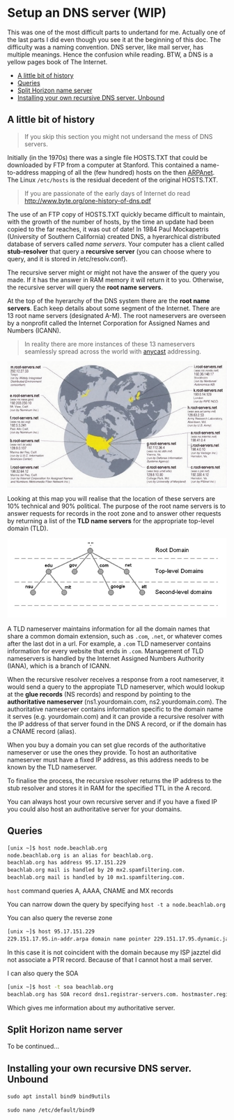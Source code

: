# Setup an DNS server (WIP)

This was one of the most difficult parts to undertand for me. Actually one of the last parts I did even though you see it at the beginning of this doc. The difficulty was a naming convention. DNS server, like mail server, has multiple meanings. Hence the confusion while reading. BTW, a DNS is a yellow pages book of The Internet.

<!-- vim-markdown-toc GFM -->

* [A little bit of history](#a-little-bit-of-history)
* [Queries](#queries)
* [Split Horizon name server](#split-horizon-name-server)
* [Installing your own recursive  DNS server. Unbound](#installing-your-own-recursive--dns-server-unbound)

<!-- vim-markdown-toc -->

## A little bit of history

> If you skip this section you might not undersand the mess of DNS servers.

Initially (in the 1970s) there was a single file HOSTS.TXT that could be downloaded by FTP from a computer at Stanford. This contained a name-to-address mapping of all the (few hundred) hosts on the then [ARPAnet](https://en.wikipedia.org/wiki/ARPANET). The Linux `/etc/hosts` is the residual decedent of the original HOSTS.TXT.

> If you are passionate of the early days of Internet do read <http://www.byte.org/one-history-of-dns.pdf>

The use of an FTP copy of HOSTS.TXT quickly became difficult to maintain, with the growth of the number of hosts, by the time an update had been copied to the far reaches, it was out of date! In 1984 Paul Mockapetris (University of Southern California) created DNS, a hyerarchical distributed database of servers called *name servers*. Your computer has a client called **stub-resolver** that query a **recursive server** (you can choose where to query, and it is stored in /etc/resolv.conf).

The recursive server might or might not have the answer of the query you made. If it has the answer in RAM memory it will return it to you. Otherwise, the recursive server will query the **root name servers**.

At the top of the hyerarchy of the DNS system there are the **root name servers**. Each keep details about some segment of the Internet. There are 13 root name servers (designated A-M). The root nameservers are overseen by a nonprofit called the Internet Corporation for Assigned Names and Numbers (ICANN).

> In reality there are more instances of these 13 nameservers seamlessly spread across the world with [anycast](https://en.wikipedia.org/wiki/Anycast) addressing.

![domain levels](../img/rootdns.png)

Looking at this map you will realise that the location of these servers are 10% technical and 90% political. The purpose of the root name servers is to answer requests for records in the root zone and to answer other requests by returning a list of the **TLD name servers** for the appropriate top-level domain (TLD).

![domain levels](../img/domain-levels.jpg)

A TLD nameserver maintains information for all the domain names that share a common domain extension, such as `.com`, `.net`, or whatever comes after the last dot in a url. For example, a `.com` TLD nameserver contains information for every website that ends in `.com`. Management of TLD nameservers is handled by the Internet Assigned Numbers Authority (IANA), which is a branch of ICANN.

When the recursive resolver receives a response from a root nameserver, it would send a query to the appropiate TLD nameserver, which would lookup at the **glue records** (NS records) and respond by pointing to the **authoritative nameserver** (ns1.yourdomain.com, ns2.yourdomain.com). The authoritative nameserver contains information specific to the domain name it serves (e.g. yourdomain.com) and it can provide a recursive resolver with the IP address of that server found in the DNS A record, or if the domain has a CNAME record (alias).

When you buy a domain you can set glue records of the authoritative nameserver or use the ones they provide. To host an authoritative nameserver must have a fixed IP address, as this address needs to be known by the TLD nameserver.

To finalise the process, the recursive resolver returns the IP address to the stub resolver and stores it in RAM for the specified TTL in the A record.

You can always host your own recursive server and if you have a fixed IP you could also host an authoritative server for your domains. 

## Queries

```bash
[unix ~]$ host node.beachlab.org
node.beachlab.org is an alias for beachlab.org.
beachlab.org has address 95.17.151.229
beachlab.org mail is handled by 20 mx2.spamfiltering.com.
beachlab.org mail is handled by 10 mx1.spamfiltering.com.
```

`host` command queries A, AAAA, CNAME and MX records

You can narrow down the query by specifying `host -t a node.beachlab.org`

You can also query the reverse zone 

```bash
[unix ~]$ host 95.17.151.229
229.151.17.95.in-addr.arpa domain name pointer 229.151.17.95.dynamic.jazztel.es.
```

In this case it is not coincident with the domain because my ISP jazztel did not associate a PTR record. Because of that I cannot host a mail server.

I can also query the SOA 

```bash
[unix ~]$ host -t soa beachlab.org
beachlab.org has SOA record dns1.registrar-servers.com. hostmaster.registrar-servers.com. 1604104104 43200 3600 604800 3601
```

Which gives me information about my authoritative server.


## Split Horizon name server

To be continued...

## Installing your own recursive  DNS server. Unbound


`sudo apt install bind9 bind9utils`

`sudo nano /etc/default/bind9`
